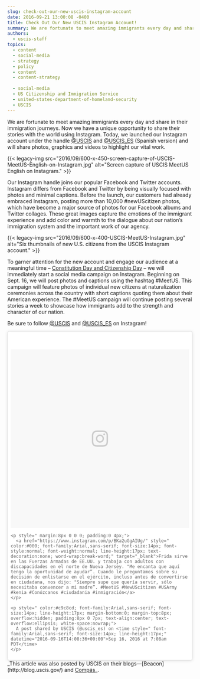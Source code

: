 ```yaml
---
slug: check-out-our-new-uscis-instagram-account
date: 2016-09-21 13:00:08 -0400
title: Check Out Our New USCIS Instagram Account!
summary: We are fortunate to meet amazing immigrants every day and share in their immigration journeys. Now we have a unique opportunity to share their stories with the world using Instagram. Today, we launched our Instagram account under the handle @USCIS and @USCIS_ES (Spanish version) and will share photos, graphics and videos to highlight our vital
authors:
  - uscis-staff
topics:
  - content
  - social-media
  - strategy
  - policy
  - content
  - content-strategy
  
  - social-media
  - US Citizenship and Immigration Service
  - united-states-department-of-homeland-security
  - USCIS
---
```


We are fortunate to meet amazing immigrants every day and share in their immigration journeys. Now we have a unique opportunity to share their stories with the world using Instagram. Today, we launched our Instagram account under the handle [@USCIS](https://www.instagram.com/uscis) and <span lang="es" title="Spanish"><a href="https://www.instagram.com/uscis_es">@USCIS_ES</a></span> (Spanish version) and will share photos, graphics and videos to highlight our vital work.

{{< legacy-img src="2016/09/600-x-450-screen-capture-of-USCIS-MeetUS-English-on-Instagram.jpg" alt="Screen capture of USCIS MeetUS English on Instagram." >}}

Our  Instagram handle joins our popular Facebook and Twitter accounts. Instagram differs from Facebook and Twitter by being visually focused with photos and minimal captions. Before the launch, our customers had already embraced Instagram, posting more than 10,000 #newUScitizen photos, which have become a major source of photos for our Facebook albums and Twitter collages. These great images capture the emotions of the immigrant experience and add color and warmth to the dialogue about our nation’s immigration system and the important work of our agency.

{{< legacy-img src="2016/09/600-x-400-USCIS-MeetUS-Instagram.jpg" alt="Six thumbnails of new U.S. citizens from the USCIS Instagram account." >}}

To garner attention for the new account and engage our audience at a meaningful time &#8211; [Constitution Day and Citizenship Day](https://www.uscis.gov/citizenship/teachers/constitution-day-and-citizenship-day) &#8211; we will immediately start a social media campaign on Instagram. Beginning on Sept. 16, we will post photos and captions using the hashtag #MeetUS. This campaign will feature photos of individual new citizens at naturalization ceremonies across the country with short captions quoting them about their American experience. The #MeetUS campaign will continue posting several stories a week to showcase how immigrants add to the strength and character of our nation.

Be sure to follow [@USCIS](https://www.instagram.com/uscis) and <span lang="es" title="Spanish"><a href="https://www.instagram.com/uscis_es">@USCIS_ES</a></span> on Instagram!

<blockquote class="instagram-media" data-instgrm-captioned data-instgrm-version="7" style=" background:#FFF; border:0; border-radius:3px; box-shadow:0 0 1px 0 rgba(0,0,0,0.5),0 1px 10px 0 rgba(0,0,0,0.15); margin: 1px; max-width:500px; padding:0; width:99.375%; width:-webkit-calc(100% - 2px); width:calc(100% - 2px);">
  <div style="padding:8px;">
    <div style=" background:#F8F8F8; line-height:0; margin-top:40px; padding:50.0% 0; text-align:center; width:100%;">
      <div style=" background:url(data:image/png;base64,iVBORw0KGgoAAAANSUhEUgAAACwAAAAsCAMAAAApWqozAAAABGdBTUEAALGPC/xhBQAAAAFzUkdCAK7OHOkAAAAMUExURczMzPf399fX1+bm5mzY9AMAAADiSURBVDjLvZXbEsMgCES5/P8/t9FuRVCRmU73JWlzosgSIIZURCjo/ad+EQJJB4Hv8BFt+IDpQoCx1wjOSBFhh2XssxEIYn3ulI/6MNReE07UIWJEv8UEOWDS88LY97kqyTliJKKtuYBbruAyVh5wOHiXmpi5we58Ek028czwyuQdLKPG1Bkb4NnM+VeAnfHqn1k4+GPT6uGQcvu2h2OVuIf/gWUFyy8OWEpdyZSa3aVCqpVoVvzZZ2VTnn2wU8qzVjDDetO90GSy9mVLqtgYSy231MxrY6I2gGqjrTY0L8fxCxfCBbhWrsYYAAAAAElFTkSuQmCC); display:block; height:44px; margin:0 auto -44px; position:relative; top:-22px; width:44px;">
      </div>
    </div>
    
    <p style=" margin:8px 0 0 0; padding:0 4px;">
      <a href="https://www.instagram.com/p/BKa2uGgAIUg/" style=" color:#000; font-family:Arial,sans-serif; font-size:14px; font-style:normal; font-weight:normal; line-height:17px; text-decoration:none; word-wrap:break-word;" target="_blank">Frida sirve en las Fuerzas Armadas de EE.UU. y trabaja con adultos con discapacidades en el norte de Nueva Jersey. "Me encanta que aquí tengo la oportunidad de ayudar”. Cuando le preguntamos sobre su decisión de enlistarse en el ejército, incluso antes de convertirse en ciudadana, nos dijo: "Siempre supe que quería servir, sólo necesitaba convencer a mi madre”. #MeetUS #NewUScitizen #USArmy #kenia #Conózcanos #ciudadania #inmigración</a>
    </p>
    
    <p style=" color:#c9c8cd; font-family:Arial,sans-serif; font-size:14px; line-height:17px; margin-bottom:0; margin-top:8px; overflow:hidden; padding:8px 0 7px; text-align:center; text-overflow:ellipsis; white-space:nowrap;">
      A post shared by USCIS (@uscis_es) on <time style=" font-family:Arial,sans-serif; font-size:14px; line-height:17px;" datetime="2016-09-16T14:08:36+00:00">Sep 16, 2016 at 7:08am PDT</time>
    </p>
  </div>
</blockquote>_This article was also posted by USCIS on their blogs—[Beacon](http://blog.uscis.gov/) and <span lang="es" title="Spanish"><a href="http://blog-es.uscis.gov/">Compás</a></span>_.